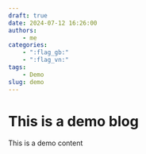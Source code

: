 ```yaml
---
draft: true
date: 2024-07-12 16:26:00
authors:
    - me
categories:
    - ":flag_gb:"
    - ":flag_vn:"
tags:
    - Demo
slug: demo
---
```


# This is a demo blog

This is a demo content

<!-- more -->
